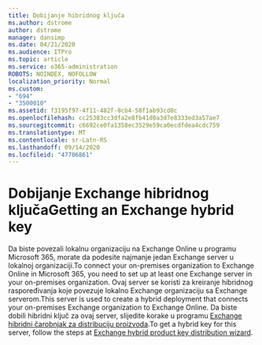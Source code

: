 ```yaml
---
title: Dobijanje hibridnog ključa
ms.author: dstrome
author: dstrome
manager: dansimp
ms.date: 04/21/2020
ms.audience: ITPro
ms.topic: article
ms.service: o365-administration
ROBOTS: NOINDEX, NOFOLLOW
localization_priority: Normal
ms.custom:
- "694"
- "3500010"
ms.assetid: f3195f97-4f11-482f-8cb4-58f1ab93cd8c
ms.openlocfilehash: cc25383cc3dfa2e8fb41d0a3d7e8333ed3a57ae7
ms.sourcegitcommit: c6692ce0fa1358ec3529e59ca0ecdfdea4cdc759
ms.translationtype: MT
ms.contentlocale: sr-Latn-RS
ms.lasthandoff: 09/14/2020
ms.locfileid: "47706861"
---
```

# <a name="getting-an-exchange-hybrid-key"></a><span data-ttu-id="78abc-102">Dobijanje Exchange hibridnog ključa</span><span class="sxs-lookup"><span data-stu-id="78abc-102">Getting an Exchange hybrid key</span></span>

<span data-ttu-id="78abc-103">Da biste povezali lokalnu organizaciju na Exchange Online u programu Microsoft 365, morate da podesite najmanje jedan Exchange server u lokalnoj organizaciji.</span><span class="sxs-lookup"><span data-stu-id="78abc-103">To connect your on-premises organization to Exchange Online in Microsoft 365, you need to set up at least one Exchange server in your on-premises organization.</span></span> <span data-ttu-id="78abc-104">Ovaj server se koristi za kreiranje hibridnog raspoređivanja koje povezuje lokalno Exchange organizaciju sa Exchange serverom.</span><span class="sxs-lookup"><span data-stu-id="78abc-104">This server is used to create a hybrid deployment that connects your on-premises Exchange organization to Exchange Online.</span></span> <span data-ttu-id="78abc-105">Da biste dobili hibridni ključ za ovaj server, slijedite korake u programu [Exchange hibridni čarobnjak za distribuciju proizvoda](https://aka.ms/hybridkey).</span><span class="sxs-lookup"><span data-stu-id="78abc-105">To get a hybrid key for this server, follow the steps at [Exchange hybrid product key distribution wizard](https://aka.ms/hybridkey).</span></span>
  